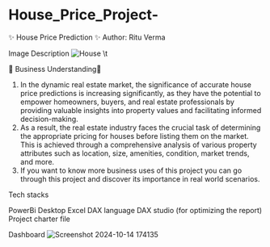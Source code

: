 # House_Price_Project-

✨ House Price Prediction ✨
Author: Ritu Verma

Image Description
![House](https://github.com/user-attachments/assets/6774193b-621b-477c-824e-77b667d884c8)
\t

🌟 Business Understanding🌟

1. In the dynamic real estate market, the significance of accurate house price predictions is increasing significantly, as they have the potential to empower homeowners, buyers, and real estate professionals by providing valuable insights into property values and facilitating informed decision-making.
2. As a result, the real estate industry faces the crucial task of determining the appropriate pricing for houses before listing them on the market. This is achieved through a comprehensive analysis of various property attributes such as location, size, amenities, condition, market trends, and more.
3. If you want to know more business uses of this project you can go through this project and discover its importance in real world scenarios.

Tech stacks

PowerBi Desktop
Excel
DAX language
DAX studio (for optimizing the report)
Project charter file

Dashboard
![Screenshot 2024-10-14 174135](https://github.com/user-attachments/assets/3dba49b4-dbe4-47b4-83f6-73b5b30b9a9e)
